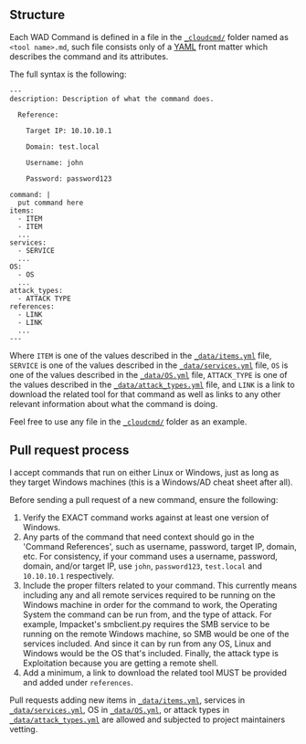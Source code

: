 ## Structure

Each WAD Command is defined in a file in the [`_cloudcmd/`] folder named as `<tool name>.md`, such file consists only of a [YAML] front matter which describes the command and its attributes.

The full syntax is the following:

```
---
description: Description of what the command does.

  Reference:

  	Target IP: 10.10.10.1

  	Domain: test.local

  	Username: john

  	Password: password123

command: |
  put command here
items:
  - ITEM
  - ITEM
  ...
services:
  - SERVICE
  ...
OS:
  - OS
  ...
attack_types:
  - ATTACK TYPE
references:
  - LINK
  - LINK
  ...
---
```

Where `ITEM` is one of the values described in the [`_data/items.yml`] file, `SERVICE` is one of the values described in the [`_data/services.yml`] file, `OS` is one of the values described in the [`_data/OS.yml`] file, `ATTACK_TYPE` is one of the values described in the [`_data/attack_types.yml`] file, and `LINK` is a link to download the related tool for that command as well as links to any other relevant information about what the command is doing. 

Feel free to use any file in the [`_cloudcmd/`] folder as an example.

## Pull request process

I accept commands that run on either Linux or Windows, just as long as they target Windows machines (this is a Windows/AD cheat sheet after all). 

Before sending a pull request of a new command, ensure the following:

1. Verify the EXACT command works against at least one version of Windows.
2. Any parts of the command that need context should go in the 'Command References', such as username, password, target IP, domain, etc. For consistency, if your command uses a username, password, domain, and/or target IP, use `john`, `password123`, `test.local` and `10.10.10.1` respectively.
3. Include the proper filters related to your command. This currently means including any and all remote services required to be running on the Windows machine in order for the command to work, the Operating System the command can be run from, and the type of attack. For example, Impacket's smbclient.py requires the SMB service to be running on the remote Windows machine, so SMB would be one of the services included. And since it can by run from any OS, Linux and Windows would be the OS that's included. Finally, the attack type is Exploitation because you are getting a remote shell.
4. Add a minimum, a link to download the related tool MUST be provided and added under `references`.

Pull requests adding new items in [`_data/items.yml`], services in [`_data/services.yml`], OS in [`_data/OS.yml`], or attack types in [`_data/attack_types.yml`] are allowed and subjected to project maintainers vetting.

[YAML]: http://yaml.org/
[`_cloudcmd/`]: https://github.com/cloudcmd/cloudcmd.github.io/tree/master/_cloudcmd
[`_data/services.yml`]: https://github.com/cloudcmd/cloudcmd.github.io/blob/master/_data/services.yml
[`_data/items.yml`]: https://github.com/cloudcmd/cloudcmd.github.io/blob/master/_data/items.yml
[`_data/OS.yml`]: https://github.com/cloudcmd/cloudcmd.github.io/blob/master/_data/OS.yml
[`_data/attack_types.yml`]: https://github.com/cloudcmd/cloudcmd.github.io/blob/master/_data/attack_types.yml
